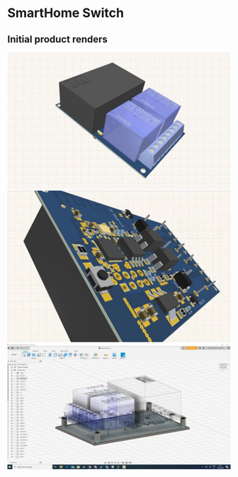 SmartHome Switch
=========
## Initial product renders

![Render 1](/docs/render_1.jpg?raw=true)
![Render 2](/docs/render_2.jpg?raw=true)
![Render 3](/docs/render_3.jpg?raw=true)
